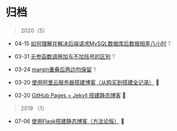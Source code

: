 # 归档

> 2020（5）
* 04-15 [如何理解并解决后端请求MySQL数据库后数据相差八小时](questions/2020-04-15-time-zone.md) ❔

* 03-31 [无参函数调用加与不加括号的区别](questions/2020-03-31-how-to-assign-event-to-function.md) ❔

* 03-24 [margin重叠后两边均保留](questions/2020-03-24-margin-overlapping-not-work.md) ❔

* 03-20 [使用阿里云服务器搭建博客（从购买到搭建全记录）](tutorials/2020-03-20-aliyun-1.md) 🛴

* 02-20 [GitHub Pages + Jekyll 搭建静态博客](tutorials/2020-02-20-build-blog.md) 🛴

> 2019 （1）
* 07-06 [使用Flask搭建静态博客（方法论版）](tutorials/2019-07-06-Flask-1.md) 🛴